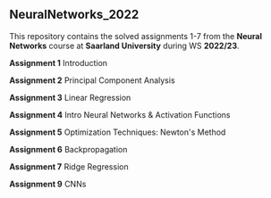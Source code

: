 ## NeuralNetworks_2022

This repository contains the solved assignments 1-7 from the **Neural Networks** course at **Saarland University** during WS **2022/23**.

**Assignment 1**
Introduction

**Assignment 2**
Principal Component Analysis

**Assignment 3**
Linear Regression

**Assignment 4**
Intro Neural Networks & Activation Functions

**Assignment 5**
Optimization Techniques: Newton's Method

**Assignment 6**
Backpropagation

**Assignment 7**
Ridge Regression

**Assignment 9**
CNNs
